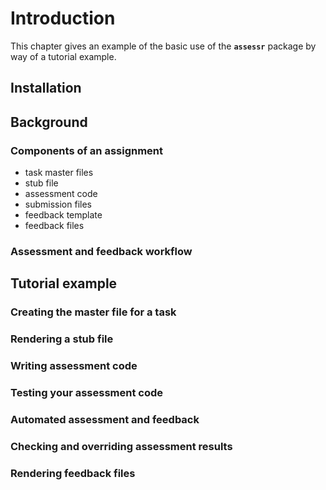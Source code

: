 
# Introduction

This chapter gives an example of the basic use of the **`assessr`** package by way of a tutorial example.

## Installation

## Background

### Components of an assignment

* task master files
* stub file
* assessment code
* submission files
* feedback template
* feedback files

### Assessment and feedback workflow

## Tutorial example

### Creating the master file for a task

### Rendering a stub file

### Writing assessment code

### Testing your assessment code

### Automated assessment and feedback

### Checking and overriding assessment results

### Rendering feedback files
